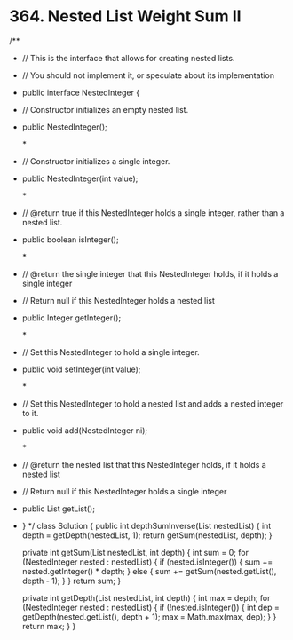 # 364. Nested List Weight Sum II

/\*\*

* // This is the interface that allows for creating nested lists.
* // You should not implement it, or speculate about its implementation
* public interface NestedInteger {
* // Constructor initializes an empty nested list.
* public NestedInteger\(\);

  \*

* // Constructor initializes a single integer.
* public NestedInteger\(int value\);

  \*

* // @return true if this NestedInteger holds a single integer, rather than a nested list.
* public boolean isInteger\(\);

  \*

* // @return the single integer that this NestedInteger holds, if it holds a single integer
* // Return null if this NestedInteger holds a nested list
* public Integer getInteger\(\);

  \*

* // Set this NestedInteger to hold a single integer.
* public void setInteger\(int value\);

  \*

* // Set this NestedInteger to hold a nested list and adds a nested integer to it.
* public void add\(NestedInteger ni\);

  \*

* // @return the nested list that this NestedInteger holds, if it holds a nested list
* // Return null if this NestedInteger holds a single integer
* public List getList\(\);
* } \*/ class Solution { public int depthSumInverse\(List nestedList\) { int depth = getDepth\(nestedList, 1\); return getSum\(nestedList, depth\); }

  private int getSum\(List nestedList, int depth\) { int sum = 0; for \(NestedInteger nested : nestedList\) { if \(nested.isInteger\(\)\) { sum += nested.getInteger\(\) \* depth; } else { sum += getSum\(nested.getList\(\), depth - 1\); } } return sum; }

  private int getDepth\(List nestedList, int depth\) { int max = depth; for \(NestedInteger nested : nestedList\) { if \(!nested.isInteger\(\)\) { int dep = getDepth\(nested.getList\(\), depth + 1\); max = Math.max\(max, dep\); } } return max; } }

